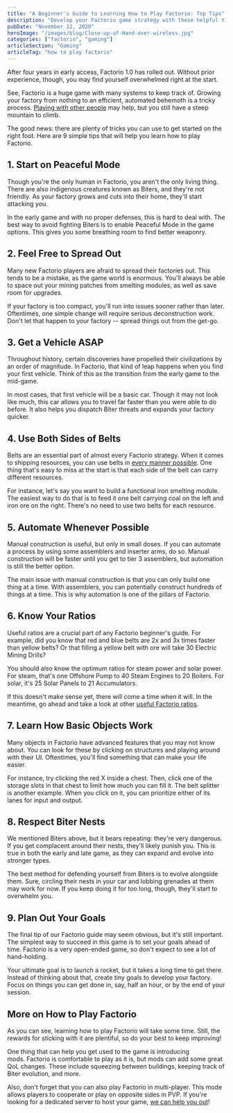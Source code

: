 ```yaml
---
title: "A Beginner's Guide to Learning How to Play Factorio: Top Tips"
description: "Develop your Factorio game strategy with these helpful tips! This ultimate guide helps users learn how to play Factorio to the best of their abilities."
pubDate: "November 12, 2020"
heroImage: "/images/blog/Close-up-of-Hand-over-wireless.jpg"
categories: ["factorio", "gaming"]
articleSection: "Gaming"
articleTag: "how to play factorio"
---
```


After four years in early access, Factorio 1.0 has rolled out. Without prior experience, though, you may find yourself overwhelmed right at the start.

See, Factorio is a huge game with many systems to keep track of. Growing your factory from nothing to an efficient, automated behemoth is a tricky process. [Playing with other people](https://aleforge.net/blog/how-to-have-the-best-play-experience-using-a-server-host) may help, but you still have a steep mountain to climb.

The good news: there are plenty of tricks you can use to get started on the right foot. Here are 9 simple tips that will help you learn how to play Factorio.

## 1\. Start on Peaceful Mode

Though you're the only human in Factorio, you aren't the only living thing. There are also indigenous creatures known as Biters, and they're not friendly. As your factory grows and cuts into their home, they'll start attacking you.

In the early game and with no proper defenses, this is hard to deal with. The best way to avoid fighting Biters is to enable Peaceful Mode in the game options. This gives you some breathing room to find better weaponry.

## 2\. Feel Free to Spread Out

Many new Factorio players are afraid to spread their factories out. This tends to be a mistake, as the game world is enormous. You'll always be able to space out your mining patches from smelting modules, as well as save room for upgrades.

If your factory is too compact, you'll run into issues sooner rather than later. Oftentimes, one simple change will require serious deconstruction work. Don't let that happen to your factory -- spread things out from the get-go.

## 3\. Get a Vehicle ASAP

Throughout history, certain discoveries have propelled their civilizations by an order of magnitude. In Factorio, that kind of leap happens when you find your first vehicle. Think of this as the transition from the early game to the mid-game.

In most cases, that first vehicle will be a basic car. Though it may not look like much, this car allows you to travel far faster than you were able to do before. It also helps you dispatch Biter threats and expands your factory quicker.

## 4\. Use Both Sides of Belts

Belts are an essential part of almost every Factorio strategy. When it comes to shipping resources, you can use belts in [every manner possible](https://wiki.factorio.com/Belt_transport_system). One thing that's easy to miss at the start is that each side of the belt can carry different resources.

For instance, let's say you want to build a functional iron smelting module. The easiest way to do that is to feed it one belt carrying coal on the left and iron ore on the right. There's no need to use two belts for each resource.

## 5\. Automate Whenever Possible

Manual construction is useful, but only in small doses. If you can automate a process by using some assemblers and inserter arms, do so. Manual construction will be faster until you get to tier 3 assemblers, but automation is still the better option.

The main issue with manual construction is that you can only build one thing at a time. With assemblers, you can potentially construct hundreds of things at a time. This is why automation is one of the pillars of Factorio.

## 6\. Know Your Ratios

Useful ratios are a crucial part of any Factorio beginner's guide. For example, did you know that red and blue belts are 2x and 3x times faster than yellow belts? Or that filling a yellow belt with ore will take 30 Electric Mining Drills?

You should also know the optimum ratios for steam power and solar power. For steam, that's one Offshore Pump to 40 Steam Engines to 20 Boilers. For solar, it's 25 Solar Panels to 21 Accumulators.

If this doesn't make sense yet, there will come a time when it will. In the meantime, go ahead and take a look at other [useful Factorio ratios](https://factoriocheatsheet.com).

## 7\. Learn How Basic Objects Work

Many objects in Factorio have advanced features that you may not know about. You can look for these by clicking on structures and playing around with their UI. Oftentimes, you'll find something that can make your life easier.

For instance, try clicking the red X inside a chest. Then, click one of the storage slots in that chest to limit how much you can fill it. The belt splitter is another example. When you click on it, you can prioritize either of its lanes for input and output.

## 8\. Respect Biter Nests

We mentioned Biters above, but it bears repeating: they're very dangerous. If you get complacent around their nests, they'll likely punish you. This is true in both the early and late game, as they can expand and evolve into stronger types.

The best method for defending yourself from Biters is to evolve alongside them. Sure, circling their nests in your car and lobbing grenades at them may work for now. If you keep doing it for too long, though, they'll start to overwhelm you.

## 9\. Plan Out Your Goals

The final tip of our Factorio guide may seem obvious, but it's still important. The simplest way to succeed in this game is to set your goals ahead of time. Factorio is a very open-ended game, so don't expect to see a lot of hand-holding.

Your ultimate goal is to launch a rocket, but it takes a long time to get there. Instead of thinking about that, create tiny goals to develop your factory. Focus on things you can get done in, say, half an hour, or by the end of your session.

## More on How to Play Factorio

As you can see, learning how to play Factorio will take some time. Still, the rewards for sticking with it are plentiful, so do your best to keep improving!

One thing that can help you get used to the game is introducing mods. Factorio is comfortable to play as it is, but mods can add some great QoL changes. These include squeezing between buildings, keeping track of Biter evolution, and more.

Also, don't forget that you can also play Factorio in multi-player. This mode allows players to cooperate or play on opposite sides in PVP. If you're looking for a dedicated server to host your game, [we can help you out](https://aleforge.net/games/factorio)!
